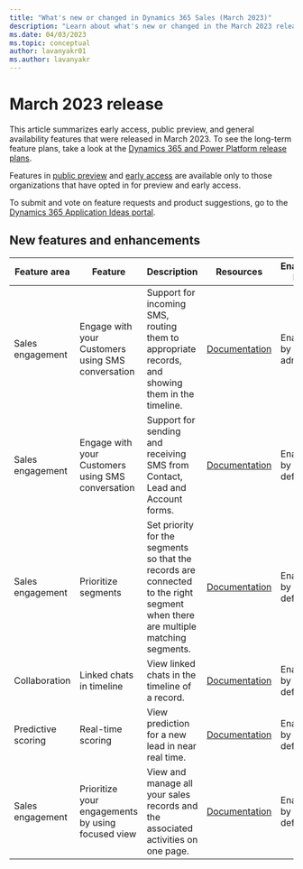 ```yaml
---
title: "What's new or changed in Dynamics 365 Sales (March 2023)"
description: "Learn about what's new or changed in the March 2023 release of Dynamics 365 Sales."
ms.date: 04/03/2023
ms.topic: conceptual
author: lavanyakr01
ms.author: lavanyakr
---
```


# March 2023 release

This article summarizes early access, public preview, and general availability features that were released in March 2023. To see the long-term feature plans, take a look at the [Dynamics 365 and Power Platform release plans](/dynamics365/release-plans/).

Features in [public preview](/power-platform/admin/what-are-preview-features-how-do-i-enable-them) and [early access](/power-platform/admin/opt-in-early-access-updates) are available only to those organizations that have opted in for preview and early access.  

To submit and vote on feature requests and product suggestions, go to the [Dynamics 365 Application Ideas portal](https://experience.dynamics.com/ideas/categories/?forum=3d83d841-984b-ea11-a812-000d3a579c39&forumName=Dynamics%20365%20Sales).

## New features and enhancements


|Feature area  |Feature  |Description  |Resources  |Enabled by |Availability  |
|---------|---------|---------|---------|---------|---------|
|Sales engagement     | Engage with your Customers using SMS conversation        |  Support for incoming SMS, routing them to appropriate records, and showing them in the timeline.       | [Documentation](manage-text-message-communications.md)            |   Enabled by admin      | Public preview        |
|Sales engagement     |Engage with your Customers using SMS conversation          | Support for sending and receiving SMS from Contact, Lead and Account forms.        | [Documentation](sms-intro.md)        |  Enabled by default       |  GA       |
|Sales engagement     | Prioritize segments         | Set priority for the segments so that the records are connected to the right segment when there are multiple matching segments.          |   [Documentation](prioritize-segment.md)      | Enabled by default      |    GA     |
|Collaboration     | Linked chats in timeline         | View linked chats in the timeline of a record.            |   [Documentation](teams-integration/join-chat.md)      | Enabled by default      |    GA     |
|Predictive scoring     | Real-time scoring        | View prediction for a new lead in near real time.            |   [Documentation](work-predictive-lead-scoring.md#real-time-scoring)      | Enabled by default      |    GA     |
|Sales engagement     |  Prioritize your engagements by using focused view       | View and manage all your sales records and the associated activities on one page. |   [Documentation](focused-view.md)      | Enabled by default        |  Early access       |

